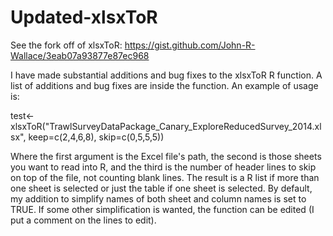 # Updated-xlsxToR

See the fork off of xlsxToR:
https://gist.github.com/John-R-Wallace/3eab07a93877e87ec968

I have made substantial additions and bug fixes to the xlsxToR R function. A list of additions and bug fixes are inside the function. An example of usage is: 

test<-xlsxToR("TrawlSurveyDataPackage_Canary_ExploreReducedSurvey_2014.xlsx", keep=c(2,4,6,8), skip=c(0,5,5,5)) 

Where the first argument is the Excel file's path, the second is those sheets you want to read into R, and the third is the number of header lines to skip on top of the file, not counting blank lines. The result is a R list if more than one sheet is selected or just the table if one sheet is selected. By default, my addition to simplify names of both sheet and column names is set to TRUE. If some other simplification is wanted, the function can be edited (I put a comment on the lines to edit).

